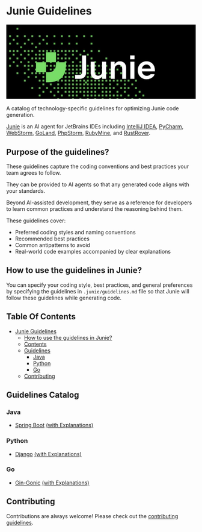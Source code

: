 # Junie Guidelines

<p align="center">
  <a href="https://www.jetbrains.com/junie/" target="_blank">
    <img src="/assets/junie-logo.png" alt="Junie Logo" />
  </a>
</p>

A catalog of technology-specific guidelines for optimizing Junie code generation.

[Junie](https://www.jetbrains.com/junie/) is an AI agent for JetBrains IDEs including [IntelliJ IDEA](https://www.jetbrains.com/idea/), [PyCharm](https://www.jetbrains.com/pycharm/), [WebStorm](https://www.jetbrains.com/webstorm/), [GoLand](https://www.jetbrains.com/go/), [PhpStorm](https://www.jetbrains.com/phpstorm/), [RubyMine](https://www.jetbrains.com/ruby/), and [RustRover](https://www.jetbrains.com/rust/).

## Purpose of the guidelines?
These guidelines capture the coding conventions and best practices your team agrees to follow.

They can be provided to AI agents so that any generated code aligns with your standards.

Beyond AI-assisted development, they serve as a reference for developers to learn common practices and understand the reasoning behind them.

These guidelines cover:

* Preferred coding styles and naming conventions
* Recommended best practices
* Common antipatterns to avoid
* Real-world code examples accompanied by clear explanations

## How to use the guidelines in Junie?
You can specify your coding style, best practices, and general preferences by specifying 
the guidelines in `.junie/guidelines.md` file so that Junie will follow these guidelines while generating code.

## Table Of Contents

- [Junie Guidelines ](#junie-guidelines)
    - [How to use the guidelines in Junie?](#how-to-use-the-guidelines-in-junie)
    - [Contents](#table-of-contents)
    - [Guidelines](#guidelines-catalog)
        - [Java](#java)
        - [Python](#python)
        - [Go](#go)
    - [Contributing](#contributing)

## Guidelines Catalog

### Java
* [Spring Boot](/guidelines/java/spring-boot/guidelines.md) [(with Explanations)](/guidelines/java/spring-boot/guidelines-with-explanations.md)

### Python
* [Django](/guidelines/python/django/guidelines.md) [(with Explanations)](/guidelines/python/django/guidelines-with-explanations.md)

### Go
* [Gin-Gonic](guidelines/go/gin/guidelines.md) [(with Explanations)](guidelines/go/gin/guidelines-with-explanation.md)

## Contributing
Contributions are always welcome! Please check out the [contributing guidelines](/CONTRIBUTING.md).
